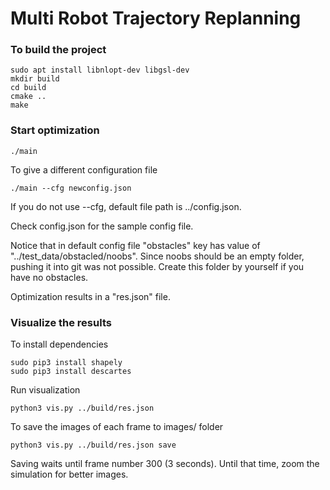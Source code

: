 # Multi Robot Trajectory Replanning

### To build the project

```
sudo apt install libnlopt-dev libgsl-dev
mkdir build
cd build
cmake ..
make
```
### Start optimization
```
./main
```

To give a different configuration file
```
./main --cfg newconfig.json
```

If you do not use --cfg, default file path is ../config.json.

Check config.json for the sample config file.

Notice that in default config file "obstacles" key has value of "../test_data/obstacled/noobs". Since noobs should be an empty folder, pushing it into git was not possible. Create this folder by yourself if you have no obstacles.

Optimization results in a "res.json" file.

### Visualize the results

To install dependencies
```
sudo pip3 install shapely
sudo pip3 install descartes
```

Run visualization

```
python3 vis.py ../build/res.json
```

To save the images of each frame to images/ folder

```
python3 vis.py ../build/res.json save
```

Saving waits until frame number 300 (3 seconds). Until that time, zoom the simulation for better images.
